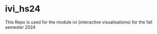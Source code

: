 # ivi_hs24
This Repo is used for the module ivi (interactive visualisations) for the fall semester 2024
